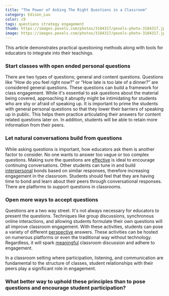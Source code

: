 ```yaml
---
title: "The Power of Asking The Right Questions in a Classroom"
category: Edison_Luu
color: c9
tags: questions strategy engagement
thumb: https://images.pexels.com/photos/3184317/pexels-photo-3184317.jpeg?auto=compress&cs=tinysrgb&w=350
image: https://images.pexels.com/photos/3184317/pexels-photo-3184317.jpeg?auto=compress&cs=tinysrgb&w=600
---
```

This article demonstrates practical questioning methods along with tools for educators to integrate into their teachings.

<!--more-->

### Start classes with open ended personal questions ###
There are two types of questions; general and content questions. Questions like “How do you feel right now?” or “How late is too late of a dinner?” are considered general questions. These questions can build a framework for class engagement. While it's essential to ask questions about the material being covered, approaching it abruptly might be intimidating for students who are shy or afraid of speaking up. It is important to prime the students with general personal questions so that they lower their barriers of speaking up in public. This helps them practice articulating their answers for content related questions later on. In addition, students will be able to retain more information from their peers.

### Let natural conversations build from questions ###
While asking questions is important, how educators ask them is another factor to consider. No one wants to answer too vague or too complex questions. Making sure the questions are [effective] is ideal to encourage continuing conversations. Other students can tune in and build [interpersonal] bonds based on similar responses, therefore increasing engagement in the classroom. Students should feel that they are having time to bond and learn about their peers through conversational responses. There are platforms to support questions in classrooms.

### Open more ways to accept questions ###
Questions are a two way street. It's not always necessary for educators to present the questions. Techniques like group discussions, synchronous online interactions, and allowing students formulate their own questions will all improve classroom engagement. With these activities, students can pose a variety of different [perspective] answers. These activities can be hosted on numerous platforms or even the traditional way without technology. Regardless, it will spark [meaningful] classroom discussion and adhere to engagement.

In a classroom setting where participation, listening, and communication are fundamental to the structure of classes, student relationships with their peers play a significant role in engagement.

### What better way to uphold these principles than to pose questions and encourage student participation? ###



[AskClass]: https://askclass.com

[Typeform]: https://www.typeform.com/

[perspective]: https://teaching.cornell.edu/teaching-resources/engaging-students/using-effective-questions

[effective]: https://www.nytimes.com/2020/05/19/smarter-living/how-to-have-a-fun-conversation-again.html

[interpersonal]: https://hbr.org/2018/05/the-surprising-power-of-questions

[meaningful]: https://www.insidehighered.com/advice/2018/05/08/engaging-students-making-them-ask-critical-questions-opinion?v2